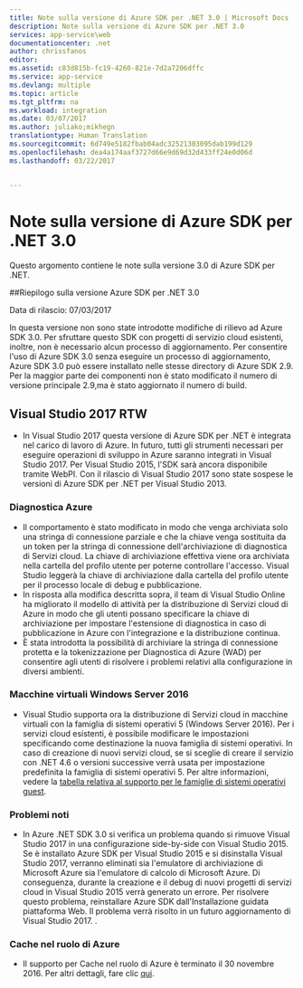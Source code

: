 ```yaml
---
title: Note sulla versione di Azure SDK per .NET 3.0 | Microsoft Docs
description: Note sulla versione di Azure SDK per .NET 3.0
services: app-service\web
documentationcenter: .net
author: chrissfanos
editor: 
ms.assetid: c83d815b-fc19-4260-821e-7d2a7206dffc
ms.service: app-service
ms.devlang: multiple
ms.topic: article
ms.tgt_pltfrm: na
ms.workload: integration
ms.date: 03/07/2017
ms.author: juliako;mikhegn
translationtype: Human Translation
ms.sourcegitcommit: 6d749e5182fbab04adc32521303095dab199d129
ms.openlocfilehash: dea4a174aaf3727d66e9d69d32d433ff24e0d06d
ms.lasthandoff: 03/22/2017


---
```

# <a name="azure-sdk-for-net-30-release-notes"></a>Note sulla versione di Azure SDK per .NET 3.0

Questo argomento contiene le note sulla versione 3.0 di Azure SDK per .NET.

##<a name="azure-sdk-for-net-30-release-summary"></a>Riepilogo sulla versione Azure SDK per .NET 3.0

Data di rilascio: 07/03/2017
 
In questa versione non sono state introdotte modifiche di rilievo ad Azure SDK 3.0. Per sfruttare questo SDK con progetti di servizio cloud esistenti, inoltre, non è necessario alcun processo di aggiornamento. Per consentire l'uso di Azure SDK 3.0 senza eseguire un processo di aggiornamento, Azure SDK 3.0 può essere installato nelle stesse directory di Azure SDK 2.9. Per la maggior parte dei componenti non è stato modificato il numero di versione principale 2.9,ma è stato aggiornato il numero di build.

## <a name="visual-studio-2017-rtw"></a>Visual Studio 2017 RTW

- In Visual Studio 2017 questa versione di Azure SDK per .NET è integrata nel carico di lavoro di Azure. In futuro, tutti gli strumenti necessari per eseguire operazioni di sviluppo in Azure saranno integrati in Visual Studio 2017. Per Visual Studio 2015, l'SDK sarà ancora disponibile tramite WebPI. Con il rilascio di Visual Studio 2017 sono state sospese le versioni di Azure SDK per .NET per Visual Studio 2013.

### <a name="azure-diagnostics"></a>Diagnostica Azure

- Il comportamento è stato modificato in modo che venga archiviata solo una stringa di connessione parziale e che la chiave venga sostituita da un token per la stringa di connessione dell'archiviazione di diagnostica di Servizi cloud. La chiave di archiviazione effettiva viene ora archiviata nella cartella del profilo utente per poterne controllare l'accesso. Visual Studio leggerà la chiave di archiviazione dalla cartella del profilo utente per il processo locale di debug e pubblicazione. 
- In risposta alla modifica descritta sopra, il team di Visual Studio Online ha migliorato il modello di attività per la distribuzione di Servizi cloud di Azure in modo che gli utenti possano specificare la chiave di archiviazione per impostare l'estensione di diagnostica in caso di pubblicazione in Azure con l'integrazione e la distribuzione continua.
- È stata introdotta la possibilità di archiviare la stringa di connessione protetta e la tokenizzazione per Diagnostica di Azure (WAD) per consentire agli utenti di risolvere i problemi relativi alla configurazione in diversi ambienti.
 
### <a name="windows-server-2016-virtual-machines"></a>Macchine virtuali Windows Server 2016

- Visual Studio supporta ora la distribuzione di Servizi cloud in macchine virtuali con la famiglia di sistemi operativi 5 (Windows Server 2016). Per i servizi cloud esistenti, è possibile modificare le impostazioni specificando come destinazione la nuova famiglia di sistemi operativi. In caso di creazione di nuovi servizi cloud, se si sceglie di creare il servizio con .NET 4.6 o versioni successive verrà usata per impostazione predefinita la famiglia di sistemi operativi 5.  Per altre informazioni, vedere la [tabella relativa al supporto per le famiglie di sistemi operativi guest](../cloud-services/cloud-services-guestos-update-matrix.md).

### <a name="known-issues"></a>Problemi noti

- In Azure .NET SDK 3.0 si verifica un problema quando si rimuove Visual Studio 2017 in una configurazione side-by-side con Visual Studio 2015.  Se è installato Azure SDK per Visual Studio 2015 e si disinstalla Visual Studio 2017, verranno eliminati sia l'emulatore di archiviazione di Microsoft Azure sia l'emulatore di calcolo di Microsoft Azure.  Di conseguenza, durante la creazione e il debug di nuovi progetti di servizi cloud in Visual Studio 2015 verrà generato un errore. Per risolvere questo problema, reinstallare Azure SDK dall'Installazione guidata piattaforma Web.  Il problema verrà risolto in un futuro aggiornamento di Visual Studio 2017.  .

 
### <a name="azure-in-role-cache"></a>Cache nel ruolo di Azure 

- Il supporto per Cache nel ruolo di Azure è terminato il 30 novembre 2016. Per altri dettagli, fare clic [qui](https://azure.microsoft.com/blog/azure-managed-cache-and-in-role-cache-services-to-be-retired-on-11-30-2016/).





